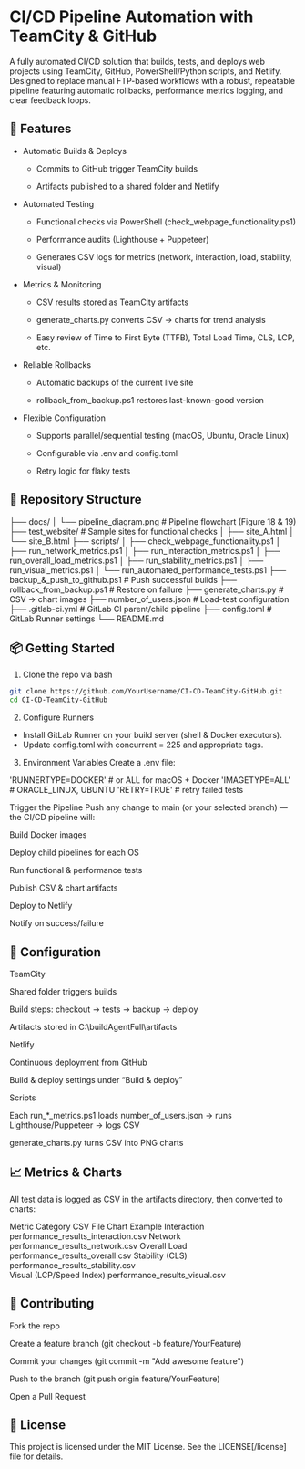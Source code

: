 # CI/CD Pipeline Automation with TeamCity & GitHub

A fully automated CI/CD solution that builds, tests, and deploys web projects using TeamCity, GitHub, PowerShell/Python scripts, and Netlify. Designed to replace manual FTP-based workflows with a robust, repeatable pipeline featuring automatic rollbacks, performance metrics logging, and clear feedback loops.

## 🚀 Features
- Automatic Builds & Deploys

  - Commits to GitHub trigger TeamCity builds

  - Artifacts published to a shared folder and Netlify

- Automated Testing

  - Functional checks via PowerShell (check_webpage_functionality.ps1)

  - Performance audits (Lighthouse + Puppeteer)

  - Generates CSV logs for metrics (network, interaction, load, stability, visual)

- Metrics & Monitoring

  - CSV results stored as TeamCity artifacts

  - generate_charts.py converts CSV → charts for trend analysis

  - Easy review of Time to First Byte (TTFB), Total Load Time, CLS, LCP, etc.

- Reliable Rollbacks

  - Automatic backups of the current live site

  - rollback_from_backup.ps1 restores last-known-good version

- Flexible Configuration

  - Supports parallel/sequential testing (macOS, Ubuntu, Oracle Linux)

  - Configurable via .env and config.toml

  - Retry logic for flaky tests

## 📁 Repository Structure

├── docs/
│   └── pipeline_diagram.png     # Pipeline flowchart (Figure 18 & 19)
├── test_website/                # Sample sites for functional checks
│   ├── site_A.html
│   └── site_B.html
├── scripts/
│   ├── check_webpage_functionality.ps1
│   ├── run_network_metrics.ps1
│   ├── run_interaction_metrics.ps1
│   ├── run_overall_load_metrics.ps1
│   ├── run_stability_metrics.ps1
│   ├── run_visual_metrics.ps1
│   └── run_automated_performance_tests.ps1
├── backup_&_push_to_github.ps1  # Push successful builds
├── rollback_from_backup.ps1     # Restore on failure
├── generate_charts.py           # CSV → chart images
├── number_of_users.json         # Load-test configuration
├── .gitlab-ci.yml               # GitLab CI parent/child pipeline
├── config.toml                  # GitLab Runner settings
└── README.md
## 📦 Getting Started
1. Clone the repo via bash

```bash
git clone https://github.com/YourUsername/CI-CD-TeamCity-GitHub.git
cd CI-CD-TeamCity-GitHub
```

2. Configure Runners

  - Install GitLab Runner on your build server (shell & Docker executors).
  - Update config.toml with concurrent = 225 and appropriate tags.

3. Environment Variables
Create a .env file:

'RUNNERTYPE=DOCKER'       # or ALL for macOS + Docker
'IMAGETYPE=ALL'           # ORACLE_LINUX, UBUNTU
'RETRY=TRUE'              # retry failed tests

Trigger the Pipeline
Push any change to main (or your selected branch) — the CI/CD pipeline will:

Build Docker images

Deploy child pipelines for each OS

Run functional & performance tests

Publish CSV & chart artifacts

Deploy to Netlify

Notify on success/failure

## 🔧 Configuration
TeamCity

Shared folder triggers builds

Build steps: checkout → tests → backup → deploy

Artifacts stored in C:\buildAgentFull\artifacts

Netlify

Continuous deployment from GitHub

Build & deploy settings under “Build & deploy”

Scripts

Each run_*_metrics.ps1 loads number_of_users.json → runs Lighthouse/Puppeteer → logs CSV

generate_charts.py turns CSV into PNG charts

## 📈 Metrics & Charts
All test data is logged as CSV in the artifacts directory, then converted to charts:

Metric Category	CSV File	Chart Example
Interaction	performance_results_interaction.csv	
Network	performance_results_network.csv	
Overall Load	performance_results_overall.csv	
Stability (CLS)	performance_results_stability.csv	
Visual (LCP/Speed Index)	performance_results_visual.csv	

## 🤝 Contributing
Fork the repo

Create a feature branch (git checkout -b feature/YourFeature)

Commit your changes (git commit -m "Add awesome feature")

Push to the branch (git push origin feature/YourFeature)

Open a Pull Request

## 📜 License
This project is licensed under the MIT License. See the LICENSE[/license] file for details.
